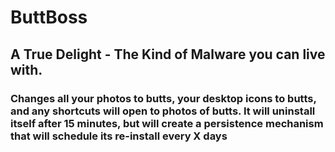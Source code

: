 # ButtBoss
## A True Delight - The Kind of Malware you can live with. 



### Changes all your photos to butts, your desktop icons to butts, and any shortcuts will open to photos of butts. It will uninstall itself after 15 minutes, but will create a persistence mechanism that will schedule its re-install every X days 
